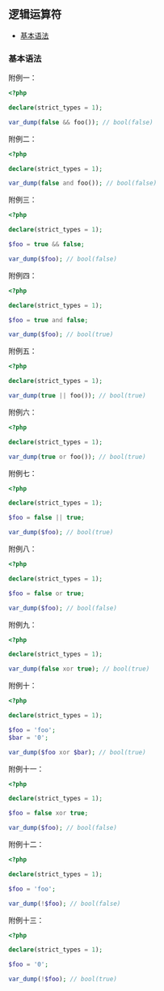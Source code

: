 ## 逻辑运算符

* [基本语法](#基本语法)

### 基本语法

附例一：

```php
<?php

declare(strict_types = 1);

var_dump(false && foo()); // bool(false)

```

附例二：

```php
<?php

declare(strict_types = 1);

var_dump(false and foo()); // bool(false)

```

附例三：

```php
<?php

declare(strict_types = 1);

$foo = true && false;

var_dump($foo); // bool(false)

```

附例四：

```php
<?php

declare(strict_types = 1);

$foo = true and false;

var_dump($foo); // bool(true)

```

附例五：

```php
<?php

declare(strict_types = 1);

var_dump(true || foo()); // bool(true)

```

附例六：

```php
<?php

declare(strict_types = 1);

var_dump(true or foo()); // bool(true)

```

附例七：

```php
<?php

declare(strict_types = 1);

$foo = false || true;

var_dump($foo); // bool(true)

```

附例八：

```php
<?php

declare(strict_types = 1);

$foo = false or true;

var_dump($foo); // bool(false)

```

附例九：

```php
<?php

declare(strict_types = 1);

var_dump(false xor true); // bool(true)

```

附例十：

```php
<?php

declare(strict_types = 1);

$foo = 'foo';
$bar = '0';

var_dump($foo xor $bar); // bool(true)

```

附例十一：

```php
<?php

declare(strict_types = 1);

$foo = false xor true;

var_dump($foo); // bool(false)

```

附例十二：

```php
<?php

declare(strict_types = 1);

$foo = 'foo';

var_dump(!$foo); // bool(false)

```

附例十三：

```php
<?php

declare(strict_types = 1);

$foo = '0';

var_dump(!$foo); // bool(true)

```

